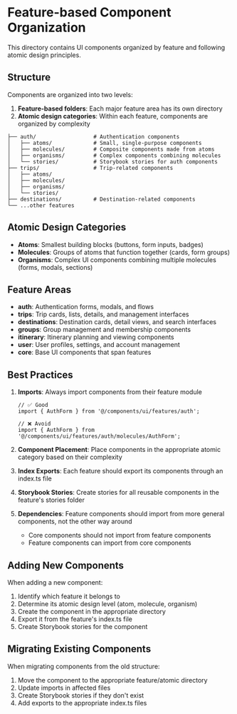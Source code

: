 # Feature-based Component Organization

This directory contains UI components organized by feature and following atomic design principles.

## Structure

Components are organized into two levels:

1. **Feature-based folders**: Each major feature area has its own directory
2. **Atomic design categories**: Within each feature, components are organized by complexity

```components/ui/features/
├── auth/                  # Authentication components
│   ├── atoms/             # Small, single-purpose components 
│   ├── molecules/         # Composite components made from atoms
│   ├── organisms/         # Complex components combining molecules
│   └── stories/           # Storybook stories for auth components
├── trips/                 # Trip-related components
│   ├── atoms/
│   ├── molecules/
│   ├── organisms/
│   └── stories/
├── destinations/          # Destination-related components
└── ...other features
```

## Atomic Design Categories

- **Atoms**: Smallest building blocks (buttons, form inputs, badges)
- **Molecules**: Groups of atoms that function together (cards, form groups)
- **Organisms**: Complex UI components combining multiple molecules (forms, modals, sections)

## Feature Areas

- **auth**: Authentication forms, modals, and flows
- **trips**: Trip cards, lists, details, and management interfaces
- **destinations**: Destination cards, detail views, and search interfaces
- **groups**: Group management and membership components
- **itinerary**: Itinerary planning and viewing components
- **user**: User profiles, settings, and account management
- **core**: Base UI components that span features

## Best Practices

1. **Imports**: Always import components from their feature module
   ```tsx
   // ✅ Good
   import { AuthForm } from '@/components/ui/features/auth';
   
   // ❌ Avoid
   import { AuthForm } from '@/components/ui/features/auth/molecules/AuthForm';
   ```

2. **Component Placement**: Place components in the appropriate atomic category based on their complexity

3. **Index Exports**: Each feature should export its components through an index.ts file

4. **Storybook Stories**: Create stories for all reusable components in the feature's stories folder

5. **Dependencies**: Feature components should import from more general components, not the other way around
   - Core components should not import from feature components
   - Feature components can import from core components

## Adding New Components

When adding a new component:

1. Identify which feature it belongs to
2. Determine its atomic design level (atom, molecule, organism)
3. Create the component in the appropriate directory
4. Export it from the feature's index.ts file
5. Create Storybook stories for the component

## Migrating Existing Components

When migrating components from the old structure:

1. Move the component to the appropriate feature/atomic directory
2. Update imports in affected files
3. Create Storybook stories if they don't exist
4. Add exports to the appropriate index.ts files 